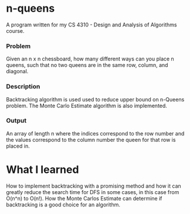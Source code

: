 # n-queens
A program written for my CS 4310 - Design and Analysis of Algorithms course. 

### Problem
Given an n x n chessboard, how many different ways can you place n queens, such that no two queens are in the same row, column, and diagonal. 
  
### Description  
Backtracking algorithm is used used to reduce upper bound on n-Queens problem. The Monte Carlo Estimate algorithm is also implemented. 

### Output
An array of length n where the indices correspond to the row number and the values correspond to the column number the queen for that row is placed in. 

# What I learned 
How to implement backtracking with a promising method and how it can greatly reduce the search time for DFS in some cases, in this case from O(n^n) to O(n!). How the Monte Carlos Estimate can determine if backtracking is a good choice for an algorithm. 
  
